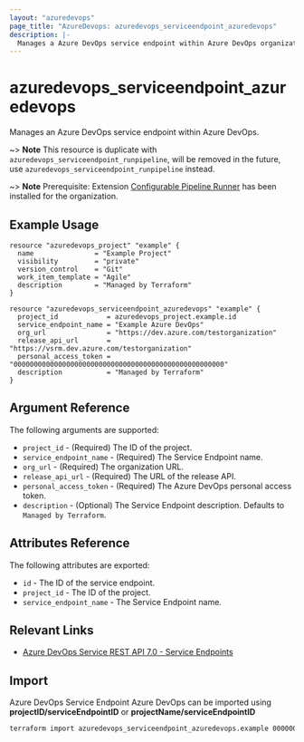 ```yaml
---
layout: "azuredevops"
page_title: "AzureDevops: azuredevops_serviceendpoint_azuredevops"
description: |-
  Manages a Azure DevOps service endpoint within Azure DevOps organization.
---
```


# azuredevops_serviceendpoint_azuredevops

Manages an Azure DevOps service endpoint within Azure DevOps.

~> **Note** This resource is duplicate with `azuredevops_serviceendpoint_runpipeline`,  will be removed in the future, use `azuredevops_serviceendpoint_runpipeline` instead.

~> **Note** Prerequisite: Extension [Configurable Pipeline Runner](https://marketplace.visualstudio.com/items?itemName=CSE-DevOps.RunPipelines) has been installed for the organization. 

## Example Usage

```hcl
resource "azuredevops_project" "example" {
  name               = "Example Project"
  visibility         = "private"
  version_control    = "Git"
  work_item_template = "Agile"
  description        = "Managed by Terraform"
}

resource "azuredevops_serviceendpoint_azuredevops" "example" {
  project_id            = azuredevops_project.example.id
  service_endpoint_name = "Example Azure DevOps"
  org_url               = "https://dev.azure.com/testorganization"
  release_api_url       = "https://vsrm.dev.azure.com/testorganization"
  personal_access_token = "0000000000000000000000000000000000000000000000000000"
  description           = "Managed by Terraform"
}
```

## Argument Reference

The following arguments are supported:

- `project_id` - (Required) The ID of the project.
- `service_endpoint_name` - (Required) The Service Endpoint name.
- `org_url` - (Required) The organization URL.
- `release_api_url` - (Required) The URL of the release API.
- `personal_access_token` - (Required) The Azure DevOps personal access token.
- `description` - (Optional) The Service Endpoint description. Defaults to `Managed by Terraform`.

## Attributes Reference

The following attributes are exported:

- `id` - The ID of the service endpoint.
- `project_id` - The ID of the project.
- `service_endpoint_name` - The Service Endpoint name.

## Relevant Links

- [Azure DevOps Service REST API 7.0 - Service Endpoints](https://docs.microsoft.com/en-us/rest/api/azure/devops/serviceendpoint/endpoints?view=azure-devops-rest-7.0)

## Import

Azure DevOps Service Endpoint Azure DevOps can be imported using **projectID/serviceEndpointID** or **projectName/serviceEndpointID**

```sh
terraform import azuredevops_serviceendpoint_azuredevops.example 00000000-0000-0000-0000-000000000000/00000000-0000-0000-0000-000000000000
```
